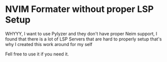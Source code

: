 # NVIM Formater without proper LSP Setup

WHYYY, I want to use Pylyzer and they don't have proper Neim support, I found that there is a lot of
LSP Servers that are hard to properly setup that's why I created this work around for my self

Fell free to use it if you need it.
